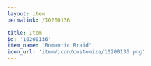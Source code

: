 ```yaml
---
layout: item
permalink: /10200136

title: Item
id: '10200136'
item_name: 'Romantic Braid'
icon_url: 'item/icon/customize/10200136.png'
---
```

